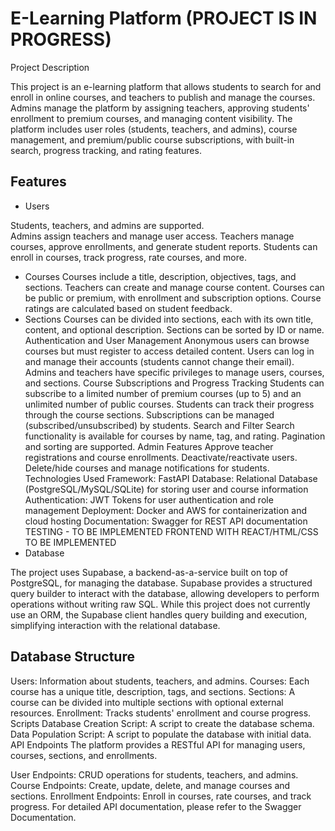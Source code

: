 

# E-Learning Platform (PROJECT IS IN PROGRESS)
Project Description

This project is an e-learning platform that allows students to search for and enroll in online courses, and teachers to publish and manage the courses. Admins manage the platform by assigning teachers, approving students' enrollment to premium courses, and managing content visibility. The platform includes user roles (students, teachers, and admins), course management, and premium/public course subscriptions, with built-in search, progress tracking, and rating features.

## Features
- Users

Students, teachers, and admins are supported. \
Admins assign teachers and manage user access.
Teachers manage courses, approve enrollments, and generate student reports.
Students can enroll in courses, track progress, rate courses, and more.
- Courses
Courses include a title, description, objectives, tags, and sections.
Teachers can create and manage course content.
Courses can be public or premium, with enrollment and subscription options.
Course ratings are calculated based on student feedback.
- Sections
Courses can be divided into sections, each with its own title, content, and optional description.
Sections can be sorted by ID or name.
Authentication and User Management
Anonymous users can browse courses but must register to access detailed content.
Users can log in and manage their accounts (students cannot change their email).
Admins and teachers have specific privileges to manage users, courses, and sections.
Course Subscriptions and Progress Tracking
Students can subscribe to a limited number of premium courses (up to 5) and an unlimited number of public courses.
Students can track their progress through the course sections.
Subscriptions can be managed (subscribed/unsubscribed) by students.
Search and Filter
Search functionality is available for courses by name, tag, and rating.
Pagination and sorting are supported.
Admin Features
Approve teacher registrations and course enrollments.
Deactivate/reactivate users.
Delete/hide courses and manage notifications for students.
Technologies Used
Framework: FastAPI
Database: Relational Database (PostgreSQL/MySQL/SQLite) for storing user and course information
Authentication: JWT Tokens for user authentication and role management
Deployment: Docker and AWS for containerization and cloud hosting
Documentation: Swagger for REST API documentation
TESTING - TO BE IMPLEMENTED
FRONTEND WITH REACT/HTML/CSS TO BE IMPLEMENTED
- Database

The project uses Supabase, a backend-as-a-service built on top of PostgreSQL, for managing the database. Supabase provides a structured query builder to interact with the database, allowing developers to perform operations without writing raw SQL. While this project does not currently use an ORM, the Supabase client handles query building and execution, simplifying interaction with the relational database.

## Database Structure
Users: Information about students, teachers, and admins.
Courses: Each course has a unique title, description, tags, and sections.
Sections: A course can be divided into multiple sections with optional external resources.
Enrollment: Tracks students' enrollment and course progress.
Scripts
Database Creation Script: A script to create the database schema.
Data Population Script: A script to populate the database with initial data.
API Endpoints
The platform provides a RESTful API for managing users, courses, sections, and enrollments.

User Endpoints: CRUD operations for students, teachers, and admins.
Course Endpoints: Create, update, delete, and manage courses and sections.
Enrollment Endpoints: Enroll in courses, rate courses, and track progress.
For detailed API documentation, please refer to the Swagger Documentation.